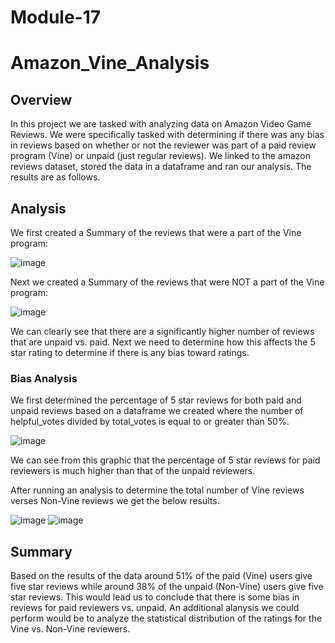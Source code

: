 # Module-17
# Amazon_Vine_Analysis

## Overview
In this project we are tasked with analyzing data on Amazon Video Game Reviews. We were specifically tasked with determining if there was any bias in reviews based on whether or not the reviewer was part of a paid review program (Vine) or unpaid (just regular reviews). We linked to the amazon reviews dataset, stored the data in a dataframe and ran our analysis. The results are as follows.

## Analysis

We first created a Summary of the reviews that were a part of the Vine program:

![image](https://user-images.githubusercontent.com/124399950/222404080-65bb0450-b1d5-44a6-adfd-88253c05ea9d.png)

Next we created a Summary of the reviews that were NOT a part of the Vine program:

![image](https://user-images.githubusercontent.com/124399950/222404135-289dc784-af35-42b0-bbfa-a13161e36325.png)

We can clearly see that there are a significantly higher number of reviews that are unpaid vs. paid. Next we need to determine how this affects the 5 star rating to determine if there is any bias toward ratings.

### Bias Analysis

We first determined the percentage of 5 star reviews for both paid and unpaid reviews based on a dataframe we created where the number of helpful_votes divided by total_votes is equal to or greater than 50%.

![image](https://user-images.githubusercontent.com/124399950/222404181-2d86629e-1a07-4a0e-8c11-3340ef8d07a3.png)

We can see from this graphic that the percentage of 5 star reviews for paid reviewers is much higher than that of the unpaid reviewers.

After running an analysis to determine the total number of Vine reviews verses Non-Vine reviews we get the below results.

![image](https://user-images.githubusercontent.com/124399950/222404238-6c0c2889-cd78-43f6-b307-b52f8b9238ae.png)
![image](https://user-images.githubusercontent.com/124399950/222404335-26f155e3-9369-49b4-9e43-78e42bd4aa06.png)

## Summary

Based on the results of the data around 51% of the paid (Vine) users give five star reviews while around 38% of the unpaid (Non-Vine) users give five star reviews. This would lead us to conclude that there is some bias in reviews for paid reviewers vs. unpaid. An additional alanysis we could perform would be to analyze the statistical distribution of the ratings for the Vine vs. Non-Vine reviewers.
